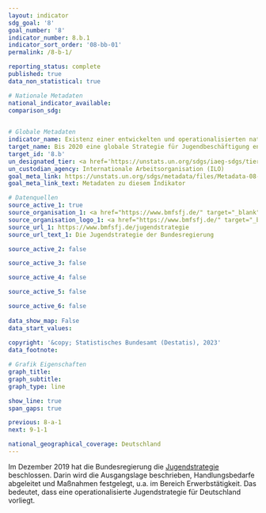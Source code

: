 ```yaml
---
layout: indicator    
sdg_goal: '8'    
goal_number: '8'    
indicator_number: 8.b.1    
indicator_sort_order: '08-bb-01'    
permalink: /8-b-1/    

reporting_status: complete    
published: true    
data_non_statistical: true    

# Nationale Metadaten    
national_indicator_available:     
comparison_sdg:     
    

# Globale Metadaten    
indicator_name: Existenz einer entwickelten und operationalisierten nationalen Strategie für Jugendbeschäftigung als eigenständige Strategie oder als Teil einer nationalen Beschäftigungsstrategie    
target_name: Bis 2020 eine globale Strategie für Jugendbeschäftigung entwickeln und operationalisieren und den Globalen Beschäftigungspakt der Internationalen Arbeitsorganisation umsetzen    
target_id: '8.b'    
un_designated_tier: <a href='https://unstats.un.org/sdgs/iaeg-sdgs/tier-classification/' title='Klicken Sie hier um weitere Informationen zur UN-Tier-Klassifikation zu erhalten.'  target='_blank'>Tier I</a>    
un_custodian_agency: Internationale Arbeitsorganisation (ILO)    
goal_meta_link: https://unstats.un.org/sdgs/metadata/files/Metadata-08-0b-01.pdf    
goal_meta_link_text: Metadaten zu diesem Indikator        

# Datenquellen
source_active_1: true
source_organisation_1: <a href="https://www.bmfsfj.de/" target="_blank" onclick="return confirm_alert('des Bundesministeriums für Familie, Senioren, Frauen und Jugend');"> Bundesministerium für Familie, Senioren, Frauen und Jugend (BMFSFJ) </a>
source_organisation_logo_1: <a href="https://www.bmfsfj.de/" target="_blank" onclick="return confirm_alert('des Bundesministeriums für Familie, Senioren, Frauen und Jugend');"><img src="https://g205sdgs.github.io/sdg-indicators/public/OrgImgDe/bmfsfj.png" alt="Logo bmfsfj" style="height:60px; width:148px"/></a>
source_url_1: https://www.bmfsfj.de/jugendstrategie
source_url_text_1: Die Jugendstrategie der Bundesregierung

source_active_2: false

source_active_3: false

source_active_4: false

source_active_5: false

source_active_6: false
    
data_show_map: False    
data_start_values:     
    
copyright: '&copy; Statistisches Bundesamt (Destatis), 2023'    
data_footnote:     

# Grafik Eigenschaften    
graph_title: 
graph_subtitle:     
graph_type: line    

show_line: true
span_gaps: true    

previous: 8-a-1    
next: 9-1-1    

national_geographical_coverage: Deutschland    
---
```



Im Dezember 2019 hat die Bundesregierung die <a href="https://www.bmfsfj.de/jugendstrategie" >Jugendstrategie </a>beschlossen. Darin wird die Ausgangslage beschrieben, Handlungsbedarfe abgeleitet und Maßnahmen festgelegt, u.a. im Bereich Erwerbstätigkeit. Das bedeutet, dass eine operationalisierte Jugendstrategie für Deutschland vorliegt.